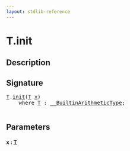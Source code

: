 ```yaml
---
layout: stdlib-reference
---
```


# T\.init

## Description





## Signature 

<pre>
<a href="index.html#typeparam-T" class="code_type">T</a>.<a href="init.html">init</a>(<a href="index.html#typeparam-T" class="code_type">T</a> <a href="init.html#decl-x" class="code_param">x</a>)
    <span class='code_keyword'>where</span> <a href="index.html#typeparam-T" class="code_type">T</a> : <a href="../../interfaces/0_builtinarithmetictype-029j/index.html" class="code_type">__BuiltinArithmeticType</a>;

</pre>

## Parameters

####  <a id="decl-x"></a>x  : [T](index.html#typeparam-T)

